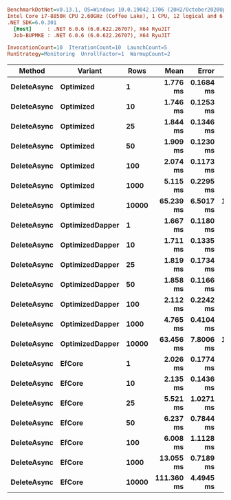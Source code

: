 ``` ini

BenchmarkDotNet=v0.13.1, OS=Windows 10.0.19042.1706 (20H2/October2020Update)
Intel Core i7-8850H CPU 2.60GHz (Coffee Lake), 1 CPU, 12 logical and 6 physical cores
.NET SDK=6.0.301
  [Host]     : .NET 6.0.6 (6.0.622.26707), X64 RyuJIT
  Job-BUPMKE : .NET 6.0.6 (6.0.622.26707), X64 RyuJIT

InvocationCount=10  IterationCount=10  LaunchCount=5  
RunStrategy=Monitoring  UnrollFactor=1  WarmupCount=2  

```
|      Method |         Variant |  Rows |       Mean |     Error |     StdDev |     Median |       Min |        Max |
|------------ |---------------- |------ |-----------:|----------:|-----------:|-----------:|----------:|-----------:|
| **DeleteAsync** |       **Optimized** |     **1** |   **1.776 ms** | **0.1684 ms** |  **0.3403 ms** |   **1.681 ms** |  **1.396 ms** |   **3.405 ms** |
| **DeleteAsync** |       **Optimized** |    **10** |   **1.746 ms** | **0.1253 ms** |  **0.2531 ms** |   **1.682 ms** |  **1.392 ms** |   **2.764 ms** |
| **DeleteAsync** |       **Optimized** |    **25** |   **1.844 ms** | **0.1346 ms** |  **0.2719 ms** |   **1.790 ms** |  **1.462 ms** |   **2.874 ms** |
| **DeleteAsync** |       **Optimized** |    **50** |   **1.909 ms** | **0.1230 ms** |  **0.2485 ms** |   **1.891 ms** |  **1.479 ms** |   **2.665 ms** |
| **DeleteAsync** |       **Optimized** |   **100** |   **2.074 ms** | **0.1173 ms** |  **0.2370 ms** |   **2.024 ms** |  **1.725 ms** |   **2.829 ms** |
| **DeleteAsync** |       **Optimized** |  **1000** |   **5.115 ms** | **0.2295 ms** |  **0.4635 ms** |   **5.056 ms** |  **4.184 ms** |   **6.616 ms** |
| **DeleteAsync** |       **Optimized** | **10000** |  **65.239 ms** | **6.5017 ms** | **13.1337 ms** |  **60.759 ms** | **46.576 ms** | **104.899 ms** |
| **DeleteAsync** | **OptimizedDapper** |     **1** |   **1.667 ms** | **0.1180 ms** |  **0.2384 ms** |   **1.643 ms** |  **1.329 ms** |   **2.434 ms** |
| **DeleteAsync** | **OptimizedDapper** |    **10** |   **1.711 ms** | **0.1335 ms** |  **0.2696 ms** |   **1.642 ms** |  **1.278 ms** |   **2.822 ms** |
| **DeleteAsync** | **OptimizedDapper** |    **25** |   **1.819 ms** | **0.1734 ms** |  **0.3503 ms** |   **1.737 ms** |  **1.495 ms** |   **3.768 ms** |
| **DeleteAsync** | **OptimizedDapper** |    **50** |   **1.858 ms** | **0.1166 ms** |  **0.2355 ms** |   **1.797 ms** |  **1.588 ms** |   **2.785 ms** |
| **DeleteAsync** | **OptimizedDapper** |   **100** |   **2.112 ms** | **0.2242 ms** |  **0.4528 ms** |   **1.999 ms** |  **1.760 ms** |   **4.313 ms** |
| **DeleteAsync** | **OptimizedDapper** |  **1000** |   **4.765 ms** | **0.4104 ms** |  **0.8289 ms** |   **4.650 ms** |  **3.735 ms** |   **8.607 ms** |
| **DeleteAsync** | **OptimizedDapper** | **10000** |  **63.456 ms** | **7.8006 ms** | **15.7576 ms** |  **58.103 ms** | **46.778 ms** | **102.937 ms** |
| **DeleteAsync** |          **EfCore** |     **1** |   **2.026 ms** | **0.1774 ms** |  **0.3584 ms** |   **1.940 ms** |  **1.503 ms** |   **3.154 ms** |
| **DeleteAsync** |          **EfCore** |    **10** |   **2.135 ms** | **0.1436 ms** |  **0.2902 ms** |   **2.071 ms** |  **1.686 ms** |   **3.215 ms** |
| **DeleteAsync** |          **EfCore** |    **25** |   **5.521 ms** | **1.0271 ms** |  **2.0749 ms** |   **6.467 ms** |  **1.820 ms** |   **7.584 ms** |
| **DeleteAsync** |          **EfCore** |    **50** |   **6.237 ms** | **0.7844 ms** |  **1.5845 ms** |   **6.780 ms** |  **2.154 ms** |   **7.849 ms** |
| **DeleteAsync** |          **EfCore** |   **100** |   **6.008 ms** | **1.1128 ms** |  **2.2480 ms** |   **7.162 ms** |  **2.620 ms** |   **9.764 ms** |
| **DeleteAsync** |          **EfCore** |  **1000** |  **13.055 ms** | **0.7189 ms** |  **1.4523 ms** |  **12.899 ms** | **10.231 ms** |  **16.096 ms** |
| **DeleteAsync** |          **EfCore** | **10000** | **111.360 ms** | **4.4945 ms** |  **9.0791 ms** | **109.393 ms** | **96.551 ms** | **131.457 ms** |
